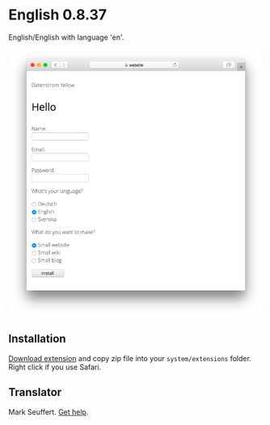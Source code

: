 # English 0.8.37

English/English with language 'en'.

<p align="center"><img src="english-screenshot.png?raw=true" alt="Screenshot"></p>

## Installation

[Download extension](https://github.com/datenstrom/yellow-extensions/raw/main/downloads/english.zip) and copy zip file into your `system/extensions` folder. Right click if you use Safari.

## Translator

Mark Seuffert. [Get help](https://datenstrom.se/yellow/help/).
